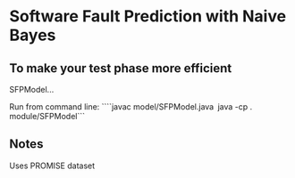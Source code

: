 # Software Fault Prediction with Naive Bayes
## To make your test phase more efficient

SFPModel...

Run from command line:
````javac model/SFPModel.java```
```java -cp . module/SFPModel```


## Notes

Uses PROMISE dataset

